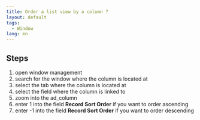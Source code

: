 ```yaml
---
title: Order a list view by a column ?
layout: default
tags:  
  - Window
lang: en
---
```



## Steps

1. open window management
1. search for the window where the column is located at
1. select the tab where the column is located at
1. select the field where the column is linked to
1. zoom into the ad_column
1. enter 1 into the field **Record Sort Order** if you want to order ascending
1. enter -1 into the field **Record Sort Order** if you want to order descending 
